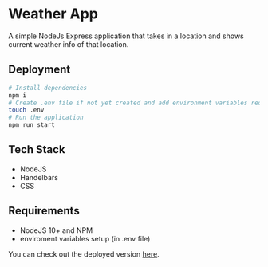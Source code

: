 # Weather App

A simple NodeJs Express application that takes in a location and shows current weather info of that location.

## Deployment

```bash
# Install dependencies
npm i
# Create .env file if not yet created and add environment variables required in /src/config.js
touch .env
# Run the application
npm run start
```

## Tech Stack

- NodeJS
- Handelbars
- CSS

## Requirements

- NodeJS 10+ and NPM
- enviroment variables setup (in .env file)

You can check out the deployed version [here](https://weather-9715.herokuapp.com/).
